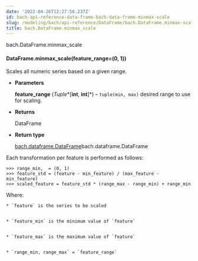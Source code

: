 ```yaml
---
date: '2022-04-26T12:27:56.237Z'
id: bach-api-reference-data-frame-bach-data-frame-minmax-scale
slug: /modeling/bach/api-reference/DataFrame/bach.DataFrame.minmax-scale/
title: bach.DataFrame.minmax_scale
---
```


bach.DataFrame.minmax_scale


#### DataFrame.minmax_scale(feature_range=(0, 1))
Scales all numeric series based on a given range.


* **Parameters**

    **feature_range** (*Tuple**[**int**, **int**]*) – `tuple(min, max)` desired range to use for scaling.



* **Returns**

    DataFrame



* **Return type**

    [bach.dataframe.DataFrame](#bach.DataFrame)bach.dataframe.DataFrame


Each transformation per feature is performed as follows:

<!-- import pandas
data = {'index': ['a', 'b', 'c', 'd'], 'feature': [1, 2, 3, 4]}
pdf = pandas.DataFrame(data)

df = DataFrame.from_pandas(engine=engine, df=pdf, convert_objects=True)
df = df.set_index('index')
agg_df = df.agg(['min', 'max'], numeric_only=True)
agg_df = agg_df.merge(df, how='cross')

feature = df['feature']
min_feature = agg_df['feature_min']
max_feature = agg_df['feature_max'] -->
```pycon3
>>> range_min,  = (0, 1)
>>> feature_std = (feature - min_feature) / (max_feature - min_feature)
>>> scaled_feature = feature_std * (range_max - range_min) + range_min
```

Where:

    
    * `feature` is the series to be scaled


    * `feature_min` is the minimum value of `feature`


    * `feature_max` is the maximum value of `feature`


    * `range_min, range_max` = `feature_range`

<!-- !! processed by numpydoc !! -->
